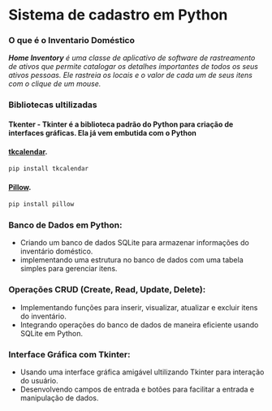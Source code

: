 # Sistema de cadastro em Python

### O que é o Inventario Doméstico
_**Home Inventory** é uma classe de aplicativo de software de rastreamento de ativos que permite catalogar os detalhes
importantes de todos os seus ativos pessoas. Ele rastreia os locais e o valor de cada um de seus itens com o clique de um mouse._

### Bibliotecas ultilizadas
#### Tkenter - **Tkinter é a biblioteca padrão do Python para criação de interfaces gráficas. Ela já vem embutida com o Python**
#### [tkcalendar](https://pypi.org/project/tkcalendar/).
```bash
pip install tkcalendar
```
#### [Pillow](https://pypi.org/project/pillow/).
```bash
pip install pillow
 ```


### Banco de Dados em Python:
* Criando um banco de dados SQLite para armazenar informações do inventário doméstico.
* implementando uma estrutura no banco de dados com uma tabela simples para gerenciar itens.

### Operações CRUD (Create, Read, Update, Delete):
* Implementando funções para inserir, visualizar, atualizar e excluir itens do inventário.
* Integrando operações do banco de dados de maneira eficiente usando SQLite em Python.

### Interface Gráfica com Tkinter:
* Usando uma interface gráfica amigável ultilizando Tkinter para interação do usuário.
* Desenvolvendo campos de entrada e botões para facilitar a entrada e manipulação de dados.
